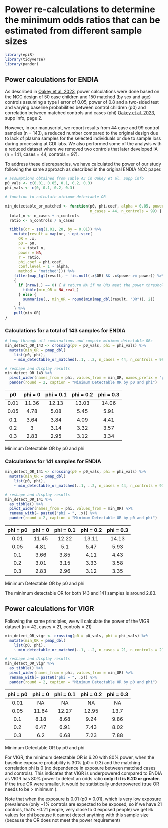 
# Power re-calculations to determine the minimum odds ratios that can be estimated from different sample sizes

``` r
library(epiR)
library(tidyverse)
library(pander)
```

## Power calculations for ENDIA

As described in [Oakey et
al. 2023](https://doi.org/10.1080/07853890.2023.2198255), power
calculations were done based on the NCC design of 50 case children and
150 matched (by sex and age) controls assuming a type I error of 0.05,
power of 0.8 and a two-sided test and varying baseline probabilities
between control children (p0) and correlation between matched controls
and cases (phi) [Oakey et
al. 2023](https://doi.org/10.1080/07853890.2023.2198255), supp info,
page 2.

However, in our manuscript, we report results from 44 case and 99
control samples (n = 143), a reduced number compared to the original
design due to lack of plasma samples for the selected individuals or due
to sample loss during processing at CDI labs. We also performed some of
the analysis with a reduced dataset where we removed two controls that
later developed IA (n = 141, cases = 44, controls = 97).

To address these discrepancies, we have calculated the power of our
study following the same approach as described in the original ENDIA NCC
paper.

``` r
# assumptions obtained from Table A3 in Oakey et al. Supp info
p0_vals <- c(0.01, 0.05, 0.1, 0.2, 0.3)
phi_vals <- c(0, 0.1, 0.2, 0.3)

# function to calculate minimum detectable OR

min_detectable_or_matched <- function(p0, phi.coef, alpha = 0.05, power = 0.8,
                                      n_cases = 44, n_controls = 99) {
  total_n <- n_cases + n_controls
  ratio <- n_controls / n_cases

  tibble(or = seq(1.01, 20, by = 0.01)) %>%
    mutate(result = map(or, ~ epi.sscc(
      OR = .x,
      p0 = p0,
      n = total_n,
      power = NA,
      r = ratio,
      phi.coef = phi.coef,
      conf.level = 1 - alpha,
      method = "matched"))) %>%
    filter(map_lgl(result, ~ !is.null(.x$OR) && .x$power >= power)) %>%
    {
      if (nrow(.) == 0) { # return NA if no ORs meet the power threshold
        tibble(min_OR = NA_real_)
      } else {
        summarise(., min_OR = round(min(map_dbl(result, "OR")), 2))
      }
    } %>%
    pull(min_OR)
}
```

### Calculations for a total of 143 samples for ENDIA

``` r
# loop through all combinations and compute minimum detectable ORs
min_detect_OR_143 <- crossing(p0 = p0_vals, phi = phi_vals) %>% 
  mutate(min_OR = pmap_dbl(
    list(p0, phi),
    ~ min_detectable_or_matched(..1, ..2, n_cases = 44, n_controls = 99)))

# reshape and display results
min_detect_OR_143 %>%
  pivot_wider(names_from = phi, values_from = min_OR, names_prefix = "phi = ") %>%
  pander(round = 2, caption = "Minimum Detectable OR by p0 and phi")
```

|  p0  | phi = 0 | phi = 0.1 | phi = 0.2 | phi = 0.3 |
|:----:|:-------:|:---------:|:---------:|:---------:|
| 0.01 |  11.36  |   12.13   |   13.03   |   14.06   |
| 0.05 |  4.78   |   5.08    |   5.45    |   5.91    |
| 0.1  |  3.64   |   3.84    |   4.09    |   4.41    |
| 0.2  |    3    |   3.14    |   3.32    |   3.57    |
| 0.3  |  2.83   |   2.95    |   3.12    |   3.34    |

Minimum Detectable OR by p0 and phi

### Calculations for 141 samples for ENDIA

``` r
min_detect_OR_141 <- crossing(p0 = p0_vals, phi = phi_vals) %>% 
  mutate(min_OR = pmap_dbl(
    list(p0, phi),
    ~ min_detectable_or_matched(..1, ..2, n_cases = 44, n_controls = 97)))

# reshape and display results
min_detect_OR_141 %>%
  as_tibble() %>%
  pivot_wider(names_from = phi, values_from = min_OR) %>% 
  rename_with(~ paste0("phi = ", .x)) %>%
  pander(round = 2, caption = "Minimum Detectable OR by p0 and phi")
```

| phi = p0 | phi = 0 | phi = 0.1 | phi = 0.2 | phi = 0.3 |
|:--------:|:-------:|:---------:|:---------:|:---------:|
|   0.01   |  11.45  |   12.22   |   13.11   |   14.13   |
|   0.05   |  4.81   |    5.1    |   5.47    |   5.93    |
|   0.1    |  3.66   |   3.85    |   4.11    |   4.43    |
|   0.2    |  3.01   |   3.15    |   3.33    |   3.58    |
|   0.3    |  2.83   |   2.96    |   3.12    |   3.35    |

Minimum Detectable OR by p0 and phi

The minimum detectable OR for both 143 and 141 samples is around 2.83.

## Power calculations for VIGR

Following the same principles, we will calculate the power of the VIGR
dataset (n = 42, cases = 21, controls = 21)

``` r
min_detect_OR_vigr <- crossing(p0 = p0_vals, phi = phi_vals) %>% 
  mutate(min_OR = pmap_dbl(
    list(p0, phi),
    ~ min_detectable_or_matched(..1, ..2, n_cases = 21, n_controls = 21)))

# reshape and display results
min_detect_OR_vigr %>%
  as_tibble() %>%
  pivot_wider(names_from = phi, values_from = min_OR) %>% 
  rename_with(~ paste0("phi = ", .x)) %>%
  pander(round = 2, caption = "Minimum Detectable OR by p0 and phi")
```

| phi = p0 | phi = 0 | phi = 0.1 | phi = 0.2 | phi = 0.3 |
|:--------:|:-------:|:---------:|:---------:|:---------:|
|   0.01   |   NA    |    NA     |    NA     |    NA     |
|   0.05   |  11.64  |   12.27   |   12.95   |   13.7    |
|   0.1    |  8.18   |   8.68    |   9.24    |   9.86    |
|   0.2    |  6.47   |   6.91    |   7.43    |   8.02    |
|   0.3    |   6.2   |   6.68    |   7.23    |   7.88    |

Minimum Detectable OR by p0 and phi

For VIGR, the minimum detectable OR is 6.20 with 80% power, when the
baseline exposure probability is 30% (p0 = 0.3) and the matching
correlation phi is 0 (no dependence in exposure between matched cases
and controls). This indicates that VIGR is underpowered compared to
ENDIA as VIGR has 80% power to detect an odds ratio **only if it is 6.20
or greater**. If the true OR were smaller, it would be statistically
underpowered (true OR needs to be \> minimum ).

Note that when the exposure is 0.01 (p0 = 0.01), which is very low
exposure prevalence (only ~1% controls are expected to be exposed, so if
we have 21 controls, that’s ~0.21 people, very close to 0 exposed
people) we get `NA` values for phi because it cannot detect anything
with this sample size (because the OR does not meet the power
requirement)
